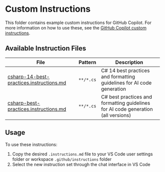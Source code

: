 # Custom Instructions

This folder contains example custom instructions for GitHub Copilot. For more information on how to use these, see the [GitHub Copilot custom instructions](https://code.visualstudio.com/docs/copilot/copilot-customization#_custom-instructions).

## Available Instruction Files

| File | Pattern | Description |
|------|---------|-------------|
| [csharp-14-best-practices.instructions.md](csharp-14-best-practices.instructions.md) | `**/*.cs` | C# 14 best practices and formatting guidelines for AI code generation |
| [csharp-best-practices.instructions.md](csharp-best-practices.instructions.md) | `**/*.cs` | C# best practices and formatting guidelines for AI code generation (all versions) |

## Usage

To use these instructions:

1. Copy the desired `.instructions.md` file to your VS Code user settings folder or workspace `.github/instructions` folder
1. Select the new instruction set through the chat interface in VS Code
